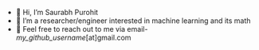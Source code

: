 - 👋 Hi, I’m Saurabh Purohit
- 👀 I’m a researcher/engineer interested in machine learning and its math
- 💞️ Feel free to reach out to me via email- *my_github_username*[at]gmail.com

<!---
purohit10saurabh/purohit10saurabh is a ✨ special ✨ repository because its `README.md` (this file) appears on your GitHub profile.
You can click the Preview link to take a look at your changes.
--->
